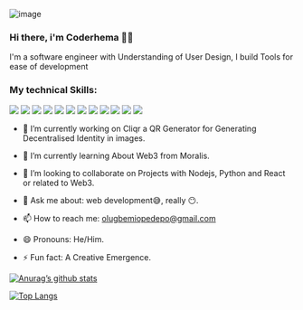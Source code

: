 ![image](https://github.com/Opedepodepes-Olugbemi/Opedepodepes-Olugbemi/assets/71410992/e21d1503-eb8c-4211-9cac-73ea69df5c55)

### Hi there, i'm Coderhema 👋🏽

I'm a software engineer with Understanding of User Design, I build Tools for ease of development


### My technical Skills:
![](https://img.shields.io/badge/HTML5-E34F26?style=for-the-badge&logo=html5&logoColor=white)  ![](https://img.shields.io/badge/CSS3-1572B6?style=for-the-badge&logo=css3&logoColor=white)  ![](https://img.shields.io/badge/Node.js-43853D?style=for-the-badge&logo=node.js&logoColor=white)  ![](https://img.shields.io/badge/JavaScript-323330?style=for-the-badge&logo=javascript&logoColor=F7DF1E)   ![](https://img.shields.io/badge/React-20232A?style=for-the-badge&logo=react&logoColor=61DAFB)  ![](https://img.shields.io/badge/MongoDB-4EA94B?style=for-the-badge&logo=mongodb&logoColor=white)   ![](https://img.shields.io/badge/Express.js-404D59?style=for-the-badge)  ![](https://img.shields.io/badge/MySQL-00000F?style=for-the-badge&logo=mysql&logoColor=white)  ![](https://img.shields.io/badge/Bootstrap-563D7C?style=for-the-badge&logo=bootstrap&logoColor=white)   ![](https://img.shields.io/badge/jQuery-0769AD?style=for-the-badge&logo=jquery&logoColor=white)  ![](https://img.shields.io/badge/Adobe%20XD-470137?style=for-the-badge&logo=Adobe%20XD&logoColor=#FF61F6)   ![](https://img.shields.io/badge/Figma-F24E1E?style=for-the-badge&logo=figma&logoColor=white)


- 🔭 I’m currently working on Cliqr a QR Generator for Generating Decentralised Identity in images.

- 🌱 I’m currently learning About Web3 from Moralis.

- 👯 I’m looking to collaborate on Projects with Nodejs, Python and React or related to Web3.


- 💬 Ask me about: web development😅, really 😶.

- 📫 How to reach me: olugbemiopedepo@gmail.com

- 😄 Pronouns: He/Him.

- ⚡ Fun fact: A Creative Emergence.


[![Anurag’s github stats](https://github-readme-stats.vercel.app/api?username=Opedepodepes-Olugbemi)](https://github.com/Opedepodepes-Olugbemi)

[![Top Langs](https://github-readme-stats.vercel.app/api/top-langs/?username=Opedepodepes-Olugbemi&layout=compact)](https://github.com/Opedepodepes-Olugbemi)
